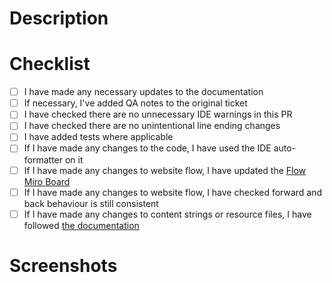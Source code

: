 ﻿<!--
Add the ticket number below and uncomment
[Link to Jira ticket](https://beisdigital.atlassian.net/browse/PC-####)
-->

# Description

<!--
Add a brief description of the change(s) you have made
-->

# Checklist

- [ ] I have made any necessary updates to the documentation
- [ ] If necessary, I've added QA notes to the original ticket
- [ ] I have checked there are no unnecessary IDE warnings in this PR
- [ ] I have checked there are no unintentional line ending changes
- [ ] I have added tests where applicable
- [ ] If I have made any changes to the code, I have used the IDE auto-formatter on it
- [ ] If I have made any changes to website flow, I have updated the [Flow Miro Board](https://miro.com/app/board/uXjVK4BNrG0=/)
- [ ] If I have made any changes to website flow, I have checked forward and back behaviour is still consistent
- [ ] If I have made any changes to content strings or resource files, I have followed [the documentation](https://github.com/UKGovernmentBEIS/beis-simple-energy-advice-beta/blob/main/docs/LocalisationDocumentation.md)
 
# Screenshots

<!--
Add any screenshots of your changes, if applicable
-->
